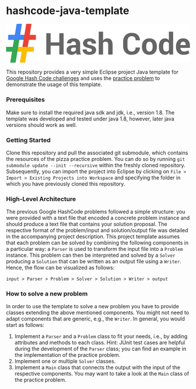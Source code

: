 # hashcode-java-template

![hash code logo](hashcode.png)

This repository provides a very simple Eclipse project Java template for [Google Hash Code challenges](https://hashcode.withgoogle.com/) and uses the [practice problem](https://github.com/jboockmann/hashcode-practice-problem) to demonstrate the usage of this template.


### Prerequisites

Make sure to install the required java sdk and jdk, i.e., version 1.8. The template was developed and tested under java 1.8, however, later java versions should work as well. 


### Getting Started

Clone this repository and pull the associated git submodule, which contains the resources of the pizza practice problem. You can do so by running `git submodule update --init --recursive` within the freshly cloned repository. Subsequently, you can import the project into Eclipse by clicking on `File > Import > Existing Projects into Workspace` and specifying the folder in which you have previously cloned this repository.


### High-Level Architecture
The previous Google HashCode problems followed a simple structure: you were provided with a text file that encoded a concrete problem instance and should produce a text file that contains your solution proposal. The respective format of the problem/input and solution/output file was detailed in the accompanying project description. This project template assumes that each problem can be solved by combining the following components in a particular way: a `Parser` is used to transform the input file into a `Problem` instance. This problem can then be interpreted and solved by a `Solver` producing a `Solution` that can be written as an output file using a `Writer`. Hence, the flow can be visualized as follows:

```
input > Parser > Problem > Solver > Solution > Writer > output
```


### How to solve a new problem

In order to use the template to solve a new problem you have to provide classes extending the above mentioned components. You might not need to adapt components that are generic, e.g., the `Writer`. In general, you would start as follows:

1. Implement a `Parser` and a `Problem` class to fit your needs, i.e., by adding attributes and methods to each class. Hint: JUnit test cases are helpful during the development of the `Parser` class; you can find an example in the implementation of the practice problem.
2. Implement one or multiple `Solver` classes.
3. Implement a `Main` class that connects the output with the input of the respective components. You may want to take a look at the `Main` class of the practice problem.
 